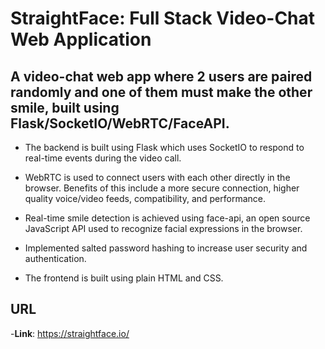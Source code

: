 # StraightFace: Full Stack Video-Chat Web Application

## A video-chat web app where 2 users are paired randomly and one of them must make the other smile, built using Flask/SocketIO/WebRTC/FaceAPI.

- The backend is built using Flask which uses SocketIO to respond to real-time events during the video call.

- WebRTC is used to connect users with each other directly in the browser. Benefits of this include a more secure connection, higher quality voice/video feeds, compatibility, and performance.

- Real-time smile detection is achieved using face-api, an open source JavaScript API used to recognize facial expressions in the browser.

- Implemented salted password hashing to increase user security and authentication.

- The frontend is built using plain HTML and CSS.

## URL

-**Link**: https://straightface.io/


